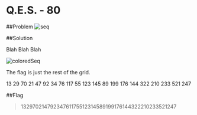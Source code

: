 # Q.E.S. - 80

##Problem
![seq](http://compete.sctf.io/problems/2015q1/seq.png "seq")


##Solution

Blah Blah Blah

![coloredSeq](http://s16.postimg.org/pwvjc7g5x/QES.png "coloredSeq")

The flag is just the rest of the grid.

   13  29  70  21  47  92  34
   76  117 55  123 145 89  199
   176 144 322 210 233 521 247

##Flag

>13297021479234761175512314589199176144322210233521247
